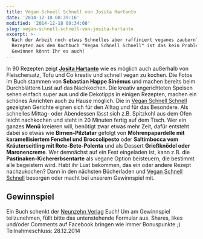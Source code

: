 ```yaml
---
title: Vegan Schnell Schnell von Josita Hartanto
date: '2014-12-18 08:39:16'
modified: '2014-12-18 09:34:08'
slug: vegan-schnell-schnell-von-josita-hartanto
excerpt: >-
  Nach der Arbeit noch etwas Schnelles aber raffiniert veganes zaubern? Mit den
  Rezepten aus dem Kochbuch "Vegan Schnell Schnell" ist das kein Problem mehr.
  Gewinnen könnt Ihr es auch!
---
```


In 90 Rezepten zeigt **[Josita Hartanto](http://www.neunzehn-verlag.de/illustrator/josita-hartanto)** wie es möglich auch außerhalb von Fleischersatz, Tofu und Co kreativ und schnell vegan zu kochen. Die Fotos im Buch stammen von **Sebastian Happe Sinémus** und machen bereits beim Durchblättern Lust auf das Nachkochen. Die kreativ angerichteten Speisen sehen einfach super aus und die Dekotipps in einigen Rezepten, machen ein schönes Anrichten auch zu Hause möglich. Die in [Vegan Schnell Schnell](http://www.neunzehn-verlag.de/buecher/vegan-schnell-schnell) gezeigten Gerichte eignen sich für den Alltag und für das Besondere. Als schnelles Mittag- oder Abendessen lässt sich z.B. Spitzkohl aus dem Ofen leicht nachkochen und steht in 20 Minuten fertig auf dem Tisch. Wer ein ganzes **Menü** kreieren will, benötigt zwar etwas mehr Zeit, dafür entsteht dabei so etwas wie **Birnen-Pilztatar** gefolgt von **Möhrenpapardelle mit karamellisiertem Fenchel und Broccolipesto** oder **Saltimbocca vom Kräuterseitling mit Rote-Bete-Polenta** und als Dessert **Grießknödel oder Maronencreme**. Wer demnächst auf ein Fest eingeladen ist, kann z.B. die **Pastinaken-Kichererbsentarte** als vegane Option beisteuern, die bestimmt alle begeistern wird. Habt ihr Lust bekommen, das ein oder andere Rezept nachzukochen? Dann in den nächsten Bücherladen und [Vegan Schnell Schnell](http://www.neunzehn-verlag.de/buecher/vegan-schnell-schnell) besorgen oder macht bei unserem Gewinnspiel mit. [<!-- Image removed (no copyright): gerichte_vegan_schnel_schnell-640x279.jpg -->](https://www.veganblatt.com/i/gerichte_vegan_schnel_schnell.jpg)  

## Gewinnspiel

Ein Buch schenkt der [Neunzehn Verlag](http://neunzehn-verlag.de/buecher/vegan-schnell-schnell) Euch! Um am Gewinnspiel teilzunehmen, füllt bitte das untenstehende Formular aus. Shares, likes und/oder Comments auf Facebook bringen wie immer Bonuspunkte ;) Teilnahmeschluss: 28.12.2014
